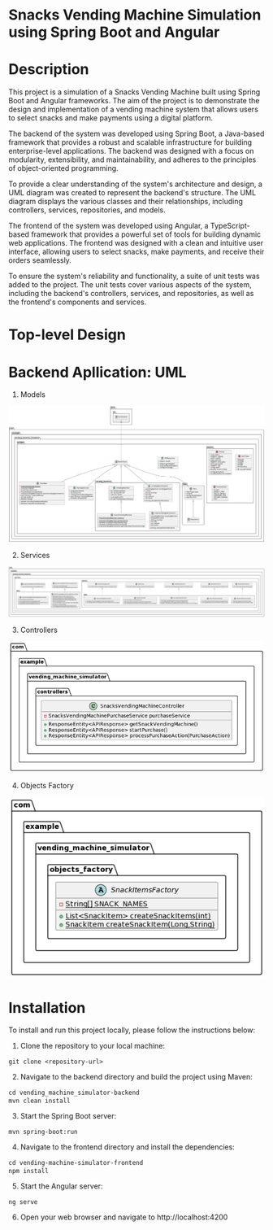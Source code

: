 # Snacks Vending Machine Simulation using Spring Boot and Angular

# Description
This project is a simulation of a Snacks Vending Machine built using Spring Boot and Angular frameworks. The aim of the project is to demonstrate the design and implementation of a vending machine system that allows users to select snacks and make payments using a digital platform.

The backend of the system was developed using Spring Boot, a Java-based framework that provides a robust and scalable infrastructure for building enterprise-level applications. The backend was designed with a focus on modularity, extensibility, and maintainability, and adheres to the principles of object-oriented programming.

To provide a clear understanding of the system's architecture and design, a UML diagram was created to represent the backend's structure. The UML diagram displays the various classes and their relationships, including controllers, services, repositories, and models.

The frontend of the system was developed using Angular, a TypeScript-based framework that provides a powerful set of tools for building dynamic web applications. The frontend was designed with a clean and intuitive user interface, allowing users to select snacks, make payments, and receive their orders seamlessly.

To ensure the system's reliability and functionality, a suite of unit tests was added to the project. The unit tests cover various aspects of the system, including the backend's controllers, services, and repositories, as well as the frontend's components and services.


# Top-level Design

# Backend Apllication: UML

1. Models


![Models UML](https://github.com/saleemhamo/vending-machine-simulator/blob/main/images/ModelsUML.png?raw=true)

2. Services


![Services UML](https://github.com/saleemhamo/vending-machine-simulator/blob/main/images/ServicesUML.png?raw=true)

3. Controllers


![Controllers UML](https://github.com/saleemhamo/vending-machine-simulator/blob/main/images/ControllersUML.png?raw=true)

4. Objects Factory


![Factory UML](https://github.com/saleemhamo/vending-machine-simulator/blob/main/images/FactoryUML.png?raw=true)

# Installation
To install and run this project locally, please follow the instructions below:

1. Clone the repository to your local machine:

```
git clone <repository-url>
```
2. Navigate to the backend directory and build the project using Maven:
```
cd vending_machine_simulator-backend
mvn clean install
```
3. Start the Spring Boot server:
```
mvn spring-boot:run
```
4. Navigate to the frontend directory and install the dependencies:
```
cd vending-machine-simulator-frontend
npm install
```
5. Start the Angular server:
```
ng serve
```
6. Open your web browser and navigate to http://localhost:4200
